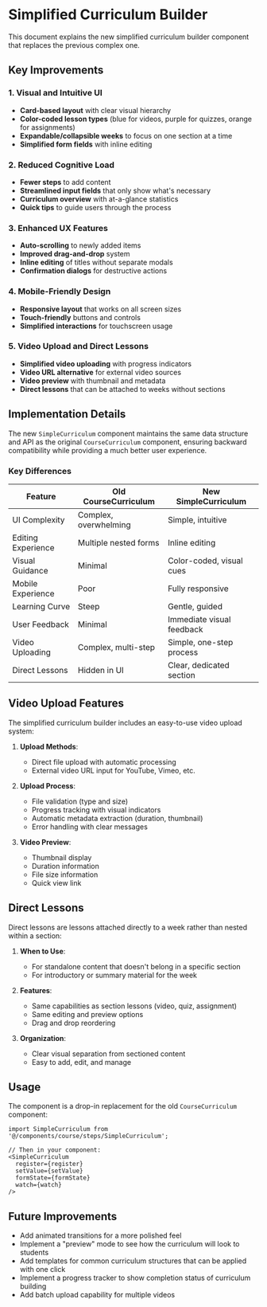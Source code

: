 # Simplified Curriculum Builder

This document explains the new simplified curriculum builder component that replaces the previous complex one.

## Key Improvements

### 1. Visual and Intuitive UI
- **Card-based layout** with clear visual hierarchy
- **Color-coded lesson types** (blue for videos, purple for quizzes, orange for assignments)
- **Expandable/collapsible weeks** to focus on one section at a time
- **Simplified form fields** with inline editing

### 2. Reduced Cognitive Load
- **Fewer steps** to add content
- **Streamlined input fields** that only show what's necessary
- **Curriculum overview** with at-a-glance statistics
- **Quick tips** to guide users through the process

### 3. Enhanced UX Features
- **Auto-scrolling** to newly added items
- **Improved drag-and-drop** system
- **Inline editing** of titles without separate modals
- **Confirmation dialogs** for destructive actions

### 4. Mobile-Friendly Design
- **Responsive layout** that works on all screen sizes
- **Touch-friendly** buttons and controls
- **Simplified interactions** for touchscreen usage

### 5. Video Upload and Direct Lessons
- **Simplified video uploading** with progress indicators
- **Video URL alternative** for external video sources
- **Video preview** with thumbnail and metadata
- **Direct lessons** that can be attached to weeks without sections

## Implementation Details

The new `SimpleCurriculum` component maintains the same data structure and API as the original `CourseCurriculum` component, ensuring backward compatibility while providing a much better user experience.

### Key Differences

| Feature | Old CourseCurriculum | New SimpleCurriculum |
|---------|---------------------|----------------------|
| UI Complexity | Complex, overwhelming | Simple, intuitive |
| Editing Experience | Multiple nested forms | Inline editing |
| Visual Guidance | Minimal | Color-coded, visual cues |
| Mobile Experience | Poor | Fully responsive |
| Learning Curve | Steep | Gentle, guided |
| User Feedback | Minimal | Immediate visual feedback |
| Video Uploading | Complex, multi-step | Simple, one-step process |
| Direct Lessons | Hidden in UI | Clear, dedicated section |

## Video Upload Features

The simplified curriculum builder includes an easy-to-use video upload system:

1. **Upload Methods**:
   - Direct file upload with automatic processing
   - External video URL input for YouTube, Vimeo, etc.

2. **Upload Process**:
   - File validation (type and size)
   - Progress tracking with visual indicators
   - Automatic metadata extraction (duration, thumbnail)
   - Error handling with clear messages

3. **Video Preview**:
   - Thumbnail display
   - Duration information
   - File size information
   - Quick view link

## Direct Lessons

Direct lessons are lessons attached directly to a week rather than nested within a section:

1. **When to Use**:
   - For standalone content that doesn't belong in a specific section
   - For introductory or summary material for the week
   
2. **Features**:
   - Same capabilities as section lessons (video, quiz, assignment)
   - Same editing and preview options
   - Drag and drop reordering

3. **Organization**:
   - Clear visual separation from sectioned content
   - Easy to add, edit, and manage

## Usage

The component is a drop-in replacement for the old `CourseCurriculum` component:

```tsx
import SimpleCurriculum from '@/components/course/steps/SimpleCurriculum';

// Then in your component:
<SimpleCurriculum
  register={register}
  setValue={setValue}
  formState={formState}
  watch={watch}
/>
```

## Future Improvements

- Add animated transitions for a more polished feel
- Implement a "preview" mode to see how the curriculum will look to students
- Add templates for common curriculum structures that can be applied with one click
- Implement a progress tracker to show completion status of curriculum building
- Add batch upload capability for multiple videos 